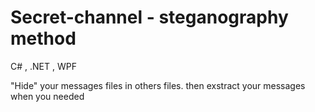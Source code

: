 # Secret-channel - steganography method
C# , .NET , WPF

"Hide" your messages files in others files. 
then exstract your messages when you needed

